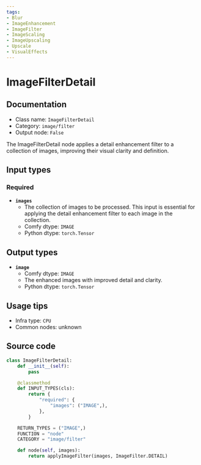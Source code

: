 ```yaml
---
tags:
- Blur
- ImageEnhancement
- ImageFilter
- ImageScaling
- ImageUpscaling
- Upscale
- VisualEffects
---
```


# ImageFilterDetail
## Documentation
- Class name: `ImageFilterDetail`
- Category: `image/filter`
- Output node: `False`

The ImageFilterDetail node applies a detail enhancement filter to a collection of images, improving their visual clarity and definition.
## Input types
### Required
- **`images`**
    - The collection of images to be processed. This input is essential for applying the detail enhancement filter to each image in the collection.
    - Comfy dtype: `IMAGE`
    - Python dtype: `torch.Tensor`
## Output types
- **`image`**
    - Comfy dtype: `IMAGE`
    - The enhanced images with improved detail and clarity.
    - Python dtype: `torch.Tensor`
## Usage tips
- Infra type: `CPU`
- Common nodes: unknown


## Source code
```python
class ImageFilterDetail:
    def __init__(self):
        pass

    @classmethod
    def INPUT_TYPES(cls):
        return {
            "required": {
                "images": ("IMAGE",),
            },
        }

    RETURN_TYPES = ("IMAGE",)
    FUNCTION = "node"
    CATEGORY = "image/filter"

    def node(self, images):
        return applyImageFilter(images, ImageFilter.DETAIL)

```
